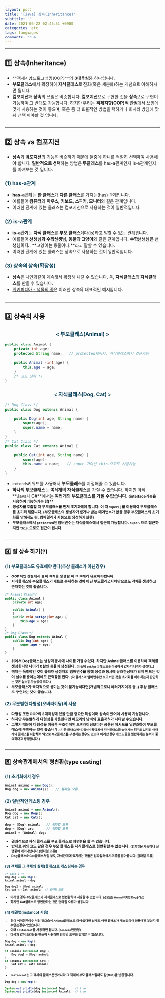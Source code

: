 ```yaml
---
layout: post
title: '[Java] 상속(Inheritance)'
subtitle: ''
date: 2021-06-22 02:45:51 +0900
categories: etc
tags: languages
comments: true
---
```


---

## 1️⃣ 상속(Inheritance)

- **객체지향프로그래밍(OOP)**의 **3대특성**중 하나입니다.
- **부모클래스**에서 확장하여 **자식클래스**로 진화(혹은 세분화)하는 개념으로 이해하시면 됩니다.
- **컴포지션**과 **상속**의 쓰임은 비슷합니다. **컴포지션**으로 구현한 것을 **상속**으로 구현이 가능하며 그 반대도 가능합니다. 하지만 우리는 **객체지향(OOP)적 관점**에서 쓰임에 맞게 사용하는 것이 좋으며, 혹은 좀 더 효율적인 방법을 택하거나 회사의 방침에 맞춰 선택 해야할 것 입니다.
  <br><br>

---

## 2️⃣ 상속 vs 컴포지션

- **상속**과 **컴포지션**의 기능은 비슷하기 때문에 둘중에 하나를 적절히 선택하여 사용해야 합니다. **일반적으로 선택**하는 방법은 **두클래스**를 <rd>has-a관계인지 is-a관계</rd>인지를 따져보는 것 입니다.
<h3 style="color:#0e435c;">(1) has-a관계</h3>

- <b><rd>has-a관계</rd></b>는 **한 클래스**가 **다른 클래스**를 가지는(has) 관계입니다.
- 예를들어 **컴퓨터**와 **마우스, 키보드, 스피커, 모니터**와 같은 관계입니다.
- 이러한 관계에 있는 클래스는 <rd>컴포지션</rd>으로 사용하는 것이 일반적입니다.

<h3 style="color:#0e435c;">(2) is-a관계</h3>

- <b><rd>is-a관계</rd></b>는 **자식 클래스**를 **부모 클래스**이다(is)라고 말할 수 있는 관계입니다.
- 예를들어 **선생님과 수학선생님**, **동물과 고양이**와 같은 관계입니다. **수학선생님은 선생님이다.**, **고양이는 동물이다.**라고 말할 수 있습니다.
- 이러한 관계에 있는 클레스는 <rd>상속</rd>으로 사용하는 것이 일반적입니다.

<h3 style="color:#0e435c;">(3) 상속의 상속(확장성)</h3>

- **상속**은 체인과같이 계속해서 <rd>확장</rd>해 나갈 수 있습니다. 즉, **자식클래스**의 **자식클래스**를 만들 수 있습니다.
- <a href="https://ko.wikipedia.org/wiki/%EC%83%9D%EB%AC%BC_%EB%B6%84%EB%A5%98">위키피디아 - 생물의 종</a>은 이러한 상속의 대표적인 예시입니다.
  <br><br>

---

## 3️⃣ 상속의 사용

<h3 align="middle" style="color:#0e435c;">&lt; 부모클래스(Animal) &gt;</h3>

```java
public class Animal {
    private int age;
    protected String name;   // protected제어자, 자식클래스에서 접근가능

    public Animal (int age) {
        this.age = age;
    }
    /* 코드 생략 */
}
```

<h3 align="middle" style="color:#0e435c;">&lt; 자식클래스(Dog, Cat) &gt;</h3>

```java
/* Dog Class */
public class Dog extends Animal {

    public Dog(int age, String name) {
        super(age);
        super.name = name;
    }
}
/* Cat Class */
public class Cat extends Animal {

    public Cat(int age, String name) {
        super(age);
        this.name = name;   // super.가아닌 this.으로도 사용가능
    }
}
```

- `extends`키워드를 사용해서 **부모클래스**를 지정해줄 수 있습니다.
- **하나의 부모클래스**는 **여러개의 자식클래스**를 가질 수 있습니다. 하지만 아직 **Java나 C#**에서는 **여러개의 부모클래스를 가질 수 없습니다.**<b style="font-size:85%"> (**interface**기능을 사용하여 가능하기는 함)\*\*
- 생성자를 호출할 때 <rd>부모클래스를 먼저 초기화</rd>해야 합니다. 이 때 `super()`를 이용하여 부모클래스를 초기화 해줍니다. <b style="font-size=85%">(부모클래스의 생성자가 없거나 받는 매겨변수가 없을 경우 부모클래스의 초기화를 안해줘도 됨, 컴파일러가 자동으로 생성하여 실행)</b>
- **부모클래스**에서 `protected`된 멤버변수는 **자식클레스**에서 접근이 가능합니다. `super.`으로 접근하지만 `this.`으로도 접근이 됩니다.
  <br><br>

---

## 4️⃣ 잘 상속 하기(?)

<h3 style="color:#0e435c;">(1) 부모클래스도 유효해야 한다(추상 클래스가 아닌경우)</h3>

- **OOP**적인 관점에서 볼때 **객체**를 생성할 때 그 객체가 <rd>유효해야합니다.</rd>
- **자식클래스**와 **부모클래스**가 세트로 존재하는 것이 아닌 **부모클래스**자체만으로도 **객체**를 생성하고 존재하는 것이 좋습니다.

```java
/* Animal Class*/
public class Animal {
    private int age;

    public Animal() {
    }
    public void setAge(int age) {
        this.age = age;
    }
}
/* Dog Class */
public class Dog extends Animal {
    public Dog(int age) {
        super.age = age;
    }
}
```

- 위에서 **Dog**클래스는 생성과 동시에 나이를 가질 수있다. 하지만 **Animal**클래스를 이용하여 **객체**를 생성한다면 **나이가 0살인 동물**이 생성된다. <b style="font-size:85%">(나중에 `setAge()`메소드를 이용해서 갑자기 나이가 생긴다..)</b>
- **객체**는 **독립적**인 것이 좋으며 생성자의 **멤버변수**를 통해 <rd>생성과 동시에 유효한</rd>상태가 되게 만드는 것이 <rd>실수를 줄이는데에도 큰역할</rd>을 한다. <b style="font-size:85%">(각 클래스의 멤버변수만 보고 어떤 것을 초기화를 해야 하는지 판단하는 것은 실수할 가능성이 크다.)</b>
- **부모클래스**가 <rd>독자적으로 생기는 것이 불가능</rd>하다면(개념적으로나 여러가지이유 등..) <rd>추상 클래스</rd>로 구현하는 것이 좋습니다.

<h3 style="color:#0e435c;">(2) 무분별한 다형성(오버라이딩)의 사용</h3>

- **다형성** 또한 **OOP의 3대특성**에 있을 만큼 중요한 특성이며 **상속**이 있어야 사용이 가능합니다.
- 하지만 무분별하게 **다형성**을 사용한다면 <rd>메모리의 낭비와 효율저하</rd>가 나타날 수있습니다.
- 그렇기 때문에 **다형성**을 이용한 무조건적인 **오버라이딩**보다는 **공통된 메서드**를 <rd>일반화</rd>하여 부모클래스에 구현하는 것이 좋습니다. <b style="font-size:85%">(기존 클래스에서 기능이 확장되어 자식클래스를 늘려가는 경우도 있지만 여러개의 클래스를 취합해서 역으로 부모클래스를 구성하는 경우도 있으며 이러한 경우 **메소드들을 일반화**하는 능력이 중요하다고 생각합니다.)</b>
  <br><br>

---

## 5️⃣ 상속관계에서의 형변환(type casting)

<h3 style="color:#0e435c;">(1) 초기화에서 경우</h3>

```java
Animal animal = new Dog();
Dog dog = new Animal();    // 컴파일 오류
```

<h3 style="color:#0e435c;">(2) 일반적인 케스팅 경우</h3>

```java
Animal animal = new Animal();
Dog dog = new Dog();
Cat cat = new Cat();

dog = (Dog) animal;   // 런타임 오류
dog = (Dog) cat;      // 컴파일 오류
animal = (Animal) dog;
```

- 결과적으로 **자식 클래스**를 **부모 클래스**로 **형변환**을 할 수 있습니다.
- 반대로 위의 코드 같은 경우 <rd>부모 클래스를 자식 클래스로 형변환할 수 없습니다.</rd> <b style="font-size:85%">(컴파일은 가능하나 <rd>실행중</rd>에 에러가납니다.(런타임 오류))</rd>
- **Dog클래스와 Cat클래스**처럼 부모, 자식관계에 있지않는 것들은 <rd>컴파일러에서 오류를 잡아줍니다.(컴파일 오류)</rd>

<h3 style="color:#0e435c;">(3) 객체를 그 객체의 실체(클래스)로 케스팅하는 경우</h3>

```java
/* case 1 */
Dog dog = new Dog();
Animal animal = dog;

Dog dog2 = (Dog) animal;
Cat cat = (Cat) animal;  // 런타임 오류
```

- 이러한 경우 **부모클래스**가 **자식클래스**로 **형변환**하여 사용할 수 있습니다. <b style="font-size:85%">(겉모습은 Animal이지만 Dog클래스)</b>
- 하지만 **Cat클래스**로 **형변환**하는 것은 **런타임 오류**가 생깁니다.

<h3 style="color:#0e435c;">(4) 해결법(instancof 사용)</h3>

- 위의 여러경우의수 처럼 겉모습이 **Animal**클래스로 되어 있다면 실제로 어떤 클래스가 **케스팅**되어 만들어진 것인지 알 수없는경우가 있습니다.
- 이때 `instanceof`를 사용하면 됩니다. (`boolean`반환형)
- 다음과 같이 조건문을 만들어 사용하면 **런타임 오류를 방지**할 수 있습니다.

```java
Dog dog = new Dog();
Animal animal = dog;

if (animal instanceof Dog) {
    Dog dog2 = (Dog) animal;
}
if (animal instanceof Cat) {
    Cat cat = (Cat) animal;
}
```

- `instanceof`는 **그 객체의 클래스**뿐만아니라 **그 객체의 부모 클래스**일때도 <rd>참(true)</rd>을 반환합니다.

```java
Dog dog = new Dog();

System.out.println(dog instanceof Dog);     // true
System.out.println(dog instanceof Animal);  // true
```

